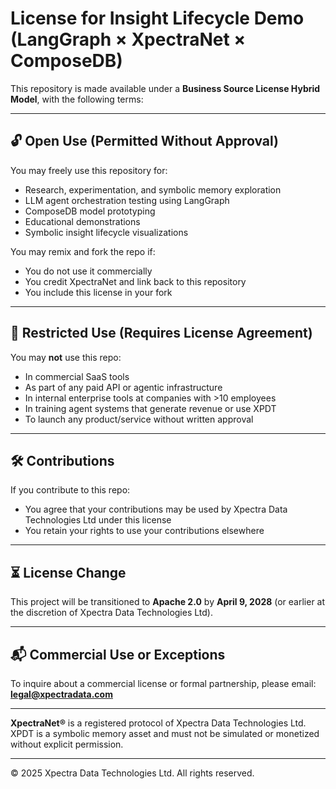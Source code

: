 
# License for Insight Lifecycle Demo (LangGraph × XpectraNet × ComposeDB)

This repository is made available under a **Business Source License Hybrid Model**, with the following terms:

---

## 🔓 Open Use (Permitted Without Approval)

You may freely use this repository for:
- Research, experimentation, and symbolic memory exploration
- LLM agent orchestration testing using LangGraph
- ComposeDB model prototyping
- Educational demonstrations
- Symbolic insight lifecycle visualizations

You may remix and fork the repo if:
- You do not use it commercially
- You credit XpectraNet and link back to this repository
- You include this license in your fork

---

## 🚫 Restricted Use (Requires License Agreement)

You may **not** use this repo:
- In commercial SaaS tools
- As part of any paid API or agentic infrastructure
- In internal enterprise tools at companies with >10 employees
- In training agent systems that generate revenue or use XPDT
- To launch any product/service without written approval

---

## 🛠️ Contributions

If you contribute to this repo:
- You agree that your contributions may be used by Xpectra Data Technologies Ltd under this license
- You retain your rights to use your contributions elsewhere

---

## ⏳ License Change

This project will be transitioned to **Apache 2.0** by **April 9, 2028** (or earlier at the discretion of Xpectra Data Technologies Ltd).

---

## 📬 Commercial Use or Exceptions

To inquire about a commercial license or formal partnership, please email:  
**legal@xpectradata.com**

---

**XpectraNet®** is a registered protocol of Xpectra Data Technologies Ltd.  
XPDT is a symbolic memory asset and must not be simulated or monetized without explicit permission.

---

© 2025 Xpectra Data Technologies Ltd. All rights reserved.
